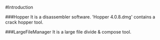 #Introduction

###Hopper
	It is a disassembler software. 'Hopper 4.0.8.dmg' contains a crack hopper tool.

###LargeFileManager
	It is a large file divide & compose tool.